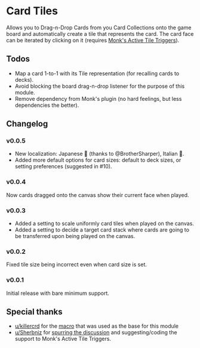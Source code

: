 # Card Tiles
Allows you to Drag-n-Drop Cards from you Card Collections onto the game board and automatically create a tile that represents the card. The card face can be iterated by clicking on it (requires [Monk's Active Tile Triggers](https://foundryvtt.com/packages/monks-active-tiles)).

## Todos
* Map a card 1-to-1 with its Tile representation (for recalling cards to decks).
* Avoid blocking the board drag-n-drop listener for the purpose of this module.
* Remove dependency from Monk's plugin (no hard feelings, but less dependencies the better).

## Changelog
### v0.0.5
* New localization: Japanese 🍙 (thanks to @BrotherSharper), Italian 🍕.
* Added more default options for card sizes: default to deck sizes, or setting preferences (suggested in #10).

### v0.0.4
Now cards dragged onto the canvas show their current face when played.

### v0.0.3
* Added a setting to scale uniformly card tiles when played on the canvas.
* Added a setting to decide a target card stack where cards are going to be transferred upon being played on the canvas.

### v0.0.2
Fixed tile size being incorrect even when card size is set.

### v0.0.1
Initial release with bare minimum support.

## Special thanks
* [u/killercrd](https://www.reddit.com/user/killercrd/) for the [macro](https://www.reddit.com/r/FoundryVTT/comments/sxdwuv/macro_deal_and_place_cards_in_current_scene_as/) that was used as the base for this module 
* [u/Sherbniz](https://www.reddit.com/user/Sherbniz/) for [spurring the discussion](https://www.reddit.com/r/FoundryVTT/comments/t7ihui/placing_cards_on_a_grid_and_show_them_to_players/) and suggesting/coding the support to Monk's Active Tile Triggers.
